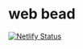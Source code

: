 # web bead

[![Netlify Status](https://api.netlify.com/api/v1/badges/abc1a676-e9da-4dfd-bc7e-105a49d5411b/deploy-status)](https://app.netlify.com/sites/unocssfanpage/deploys)
